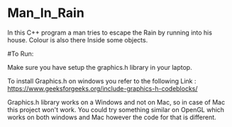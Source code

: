 # Man_In_Rain

In this C++ program a man tries to escape the Rain by running into his house. Colour is also there Inside some objects.


#To Run:

Make sure you have setup the graphics.h library in your laptop.

To install Graphics.h on windows you refer to the following Link :
https://www.geeksforgeeks.org/include-graphics-h-codeblocks/


Graphics.h library works on a Windows and not on Mac, so in case of Mac this project won't work. You could try something similar on OpenGL which works on both windows and Mac however the code for that is different. 

 
